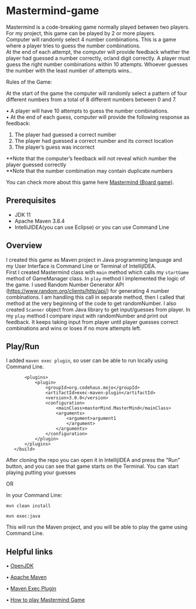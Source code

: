 # Mastermind-game

Mastermind is a code-breaking game normally played between two players. For my project, this game can be played by 2 or more players.\
Computer will randomly select 4 number combinations.
This is a game where a player tries to guess the number combinations.\
At the end of each attempt, the computer will provide feedback whether the
player had guessed a number correctly, or/and digit correctly. A player must guess
the right number combinations within 10 attempts. Whoever guesses the number with the least number of attempts wins..

Rules of the Game:

At the start of the game the computer will randomly select a pattern of four different
numbers from a total of 8 different numbers between 0 and 7.

• A player will have 10 attempts to guess the number combinations.\
• At the end of each guess, computer will provide the following response
as feedback:
1. The player had guessed a correct number
2. The player had guessed a correct number and its correct location
3. The player’s guess was incorrect

**Note that the computer’s feedback will not reveal which number the player guessed
correctly\
**Note that the number combination may contain duplicate numbers

You can check more about this game here
[Mastermind (Board game)](https://en.wikipedia.org/wiki/Mastermind_(board_game)).

## Prerequisites

* JDK 11
* Apache Maven 3.8.4
* IntelliJIDEA(you can use Eclipse) or you can use Command Line

## Overview

I created this game as Maven project in Java programming language and my User Interface is Command Line or Terminal of IntellijIDEA.\
First I created Mastermind class with `main` method which calls my `startGame` method of GameManager class. In `play` method I implemented the logic of the game.
I used Random Number Generator API (https://www.random.org/clients/http/api/) for generating 4 number combinations.
I am handling this call in separate method, then I called that method at the very beginning of the code to get randomNumber. 
I also created `Scanner` object from Java library to get input/guesses from player. In my `play` method I compare input with randomNumber and print out feedback.
It keeps taking input from player until player guesses correct combinations and wins or loses if no more attempts left.

## Play/Run
 I added `maven exec plugin`, so user can be able to run locally using Command Line.

 ```<build>
        <plugins>
            <plugin>
                <groupId>org.codehaus.mojo</groupId>
                <artifactId>exec-maven-plugin</artifactId>
                <version>3.0.0</version>
                <configuration>
                    <mainClass>masterMind.MasterMind</mainClass>
                    <arguments>
                        <argument>argument1
                        </argument>
                    </arguments>
                </configuration>
            </plugin>
        </plugins>
    </build>
```
After cloning the repo you can open it in IntellijIDEA and press the "Run" button, and you can see that game starts on the Terminal.
You can start playing putting your guesses

OR

In your Command Line:

`mvn clean install`

`mvn exec:java`

This will run the Maven project, and you will be able to play the game using Command Line.

## Helpful links

• [OpenJDK](https://openjdk.java.net/)

• [Apache Maven](https://maven.apache.org/download.cgi)

• [Maven Exec Plugin](https://www.mojohaus.org/exec-maven-plugin/)


• [How to play Mastermind Game](https://www.youtube.com/watch?v=5jtcsBERDEQ)
